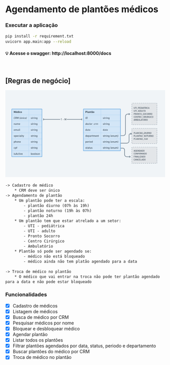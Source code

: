 # Agendamento de plantões médicos

### Executar a aplicação
```bash
pip install -r requirement.txt
uvicorn app.main:app --reload
```

#### :bulb: Acesse o swagger: http://localhost:8000/docs
<br />

## [Regras de negócio]
![Tabelas](./docs/tables.PNG)

    -> Cadastro de médico
        * CRM deve ser único
    -> Agendamento de plantão
        * Um plantão pode ter a escala:
            - plantão diurno (07h às 19h)
            - plantão noturno (19h às 07h)
            - plantão 24h
        * Um plantão tem que estar atrelado a um setor:
            - UTI - pediátrica
            - UTI - adulto
            - Pronto Socorro
            - Centro Cirúrgico
            - Ambulatório
        * Plantão só pode ser agendado se:
            - médico não está bloqueado
            - médico ainda não tem platão agendado para a data

    -> Troca de médico no plantão
        * O médico que vai entrar na troca não pode ter plantão agendado para a data e não pode estar bloqueado

### Funcionalidades
- [x] Cadastro de médicos
- [x] Listagem de médicos
- [x] Busca de médico por CRM
- [x] Pesquisar médicos por nome
- [x] Bloquear e desbloquear médico
- [x] Agendar plantão
- [x] Listar todos os plantões
- [x] Filtrar plantões agendados por data, status, periodo e departamento
- [x] Buscar plantões do médico por CRM
- [x] Troca de médico no plantão
